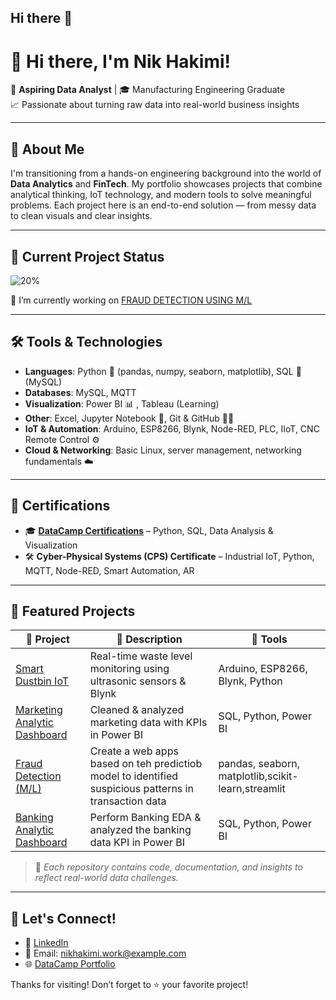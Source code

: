 ## Hi there 👋


<!--
**Kimi-e/Kimi-e** is a ✨ _special_ ✨ repository because its `README.md` (this file) appears on your GitHub profile.

Here are some ideas to get you started:


- 🌱 I’m currently learning ...
- 👯 I’m looking to collaborate on ...
- 🤔 I’m looking for help with ...
- 💬 Ask me about ...
- 📫 How to reach me: ...
- 😄 Pronouns: ...
- ⚡ Fun fact: ...
-->


# 👋 Hi there, I'm Nik Hakimi!

🎯 **Aspiring Data Analyst** | 🎓 Manufacturing Engineering Graduate  
📈 Passionate about turning raw data into real-world business insights

---

## 🧠 About Me

I'm transitioning from a hands-on engineering background into the world of **Data Analytics** and **FinTech**. My portfolio showcases projects that combine analytical thinking, IoT technology, and modern tools to solve meaningful problems. Each project here is an end-to-end solution — from messy data to clean visuals and clear insights.

---

## 🚧 Current Project Status

![20%](https://img.shields.io/badge/Current%20Project%20Status-In%20Progress-yellow)

🔭 I’m currently working on [FRAUD DETECTION USING M/L](https://github.com/Kimi-e/Fraud-Detection-Using-Machine-Learning)

---

## 🛠️ Tools & Technologies

- **Languages**: Python 🐍 (pandas, numpy, seaborn, matplotlib), SQL 🧮 (MySQL)
- **Databases**: MySQL, MQTT
- **Visualization**: Power BI 📊 , Tableau (Learning)
- **Other**: Excel, Jupyter Notebook 📒, Git & GitHub 🧑‍💻
- **IoT & Automation**: Arduino, ESP8266, Blynk, Node-RED, PLC, IIoT, CNC Remote Control ⚙️
- **Cloud & Networking**: Basic Linux, server management, networking fundamentals ☁️

---

## 📜 Certifications

- 🎓 **[DataCamp Certifications](https://www.datacamp.com/portfolio/nahfnz)** – Python, SQL, Data Analysis & Visualization
- 🛠 **Cyber-Physical Systems (CPS) Certificate** – Industrial IoT, Python, MQTT, Node-RED, Smart Automation, AR

---

## 🚀 Featured Projects

| 📁 Project | 🧩 Description | 🔧 Tools |
|-----------|----------------|---------|
| [Smart Dustbin IoT](link_to_repo) | Real-time waste level monitoring using ultrasonic sensors & Blynk | Arduino, ESP8266, Blynk, Python |
| [Marketing Analytic Dashboard](https://github.com/Kimi-e/Marketing-Analytics) | Cleaned & analyzed marketing data with KPIs in Power BI | SQL, Python, Power BI |
| [Fraud Detection (M/L)](https://github.com/Kimi-e/Fraud-Detection-Using-Machine-Learning) | Create a web apps based on teh predictiob model to identified suspicious patterns in transaction data | pandas, seaborn, matplotlib,scikit-learn,streamlit |
| [Banking Analytic Dashboard](https://github.com/Kimi-e/Banking-Analysis) | Perform Banking EDA & analyzed the banking data KPI in Power BI| SQL, Python, Power BI |

> 📌 *Each repository contains code, documentation, and insights to reflect real-world data challenges.*

---

## 🤝 Let's Connect!

- 💼 [LinkedIn](https://www.linkedin.com/in/nahfnz)
- 📧 Email: nikhakimi.work@example.com  
- 🌐 [DataCamp Portfolio](https://www.datacamp.com/portfolio/nahfnz)

Thanks for visiting! Don’t forget to ⭐ your favorite project!
